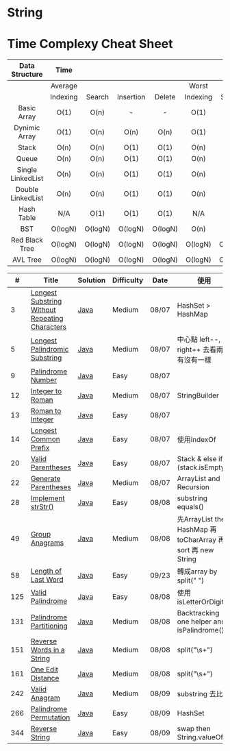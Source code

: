 # String

# Time Complexy Cheat Sheet

|Data Structure | Time  |        |           |        |       |        |           |        |           Space  |
|:-------------:|:-----:|:------:|:---------:|:------:|:-----:|:------:|:---------:|:------:|:----------------:|
|               |Average|        |           |        | Worst |        |           |        | Worst            |
|               |Indexing | Search | Insertion | Delete |Indexing | Search | Insertion | Delete |                  |
| Basic Array   | O(1)  | O(n)   |     -      | -  | O(1)  | O(n)   | -      | -          | O(n)             |
| Dynimic Array | O(1)  | O(n)   | O(n)      | O(n)   | O(1)  | O(n)   | O(n)      | O(n)   | O(n)             |
| Stack         | O(n)  | O(n)   | O(1)      | O(1)   | O(n)  | O(n)   | O(1)      | O(1)   | O(n)             |
| Queue         | O(n)  | O(n)   | O(1)      | O(1)   | O(n)  | O(n)   | O(1)      | O(1)   | O(n)             |
|Single LinkedList| O(n)  | O(n)   | O(1)      | O(1)   | O(n)  | O(n)   | O(1)      | O(1)   | O(n)             |
|Double LinkedList| O(n)  | O(n)   | O(1)      | O(1)   | O(n)  | O(n)   | O(1)      | O(1)   | O(n)             |
| Hash Table    | N/A  | O(1)   | O(1)      | O(1)   | N/A  | O(n)   | O(n)      | O(n)   | O(n)             |
| BST           | O(logN)  | O(logN)    | O(logN)  | O(logN) | O(n)  | O(n)   | O(n)      | O(n)   | O(n)    |
| Red Black Tree| O(logN)  | O(logN) | O(logN) | O(logN)  | O(logN)  | O(logN) | O(logN) | O(logN)   | O(n)      |
| AVL Tree      | O(logN)  | O(logN) | O(logN) | O(logN)  | O(logN)  | O(logN) | O(logN) | O(logN)   | O(n)      |


| # | Title | Solution | Difficulty | Date | 使用 |
|---| ----- | -------- | ---------- |------|------|
|3|[Longest Substring Without Repeating Characters](https://leetcode.com/problems/longest-substring-without-repeating-characters/) | [Java]()|Medium|08/07|HashSet > HashMap|
|5|[Longest Palindromic Substring](https://leetcode.com/problems/longest-palindromic-substring/) | [Java]()|Medium|08/07|中心點 left--, right++ 去看兩側有沒有一樣|
|9|[Palindrome Number](https://leetcode.com/problems/palindrome-number/) | [Java]()|Easy|08/07||
|12|[Integer to Roman](https://leetcode.com/problems/integer-to-roman/) | [Java]()|Medium|08/07|StringBuilder|
|13|[Roman to Integer](https://leetcode.com/problems/roman-to-integer/) | [Java]()|Easy|08/07||
|14|[Longest Common Prefix](https://leetcode.com/problems/longest-common-prefix/) | [Java]()|Easy|08/07|使用indexOf|
|20|[Valid Parentheses](https://leetcode.com/problems/valid-parentheses/) | [Java]()|Easy|08/07|Stack & else if (stack.isEmpty() || stack.pop() != c)return false;|
|22|[Generate Parentheses](https://leetcode.com/problems/generate-parentheses/) | [Java]()|Medium|08/07|ArrayList and Recursion|
|28|[Implement strStr()](https://leetcode.com/problems/implement-strstr/) | [Java]()|Easy|08/08|substring equals()|
|49|[Group Anagrams](https://leetcode.com/problems/group-anagrams/) | [Java]()|Medium|08/08|先ArrayList then HashMap 再 toCharArray 再 sort  再 new String|
|58|[Length of Last Word](https://leetcode.com/problems/length-of-last-word) | [Java]()|Easy|09/23|轉成array by split(" ")|
|125|[Valid Palindrome](https://leetcode.com/problems/valid-palindrome/) | [Java]()|Easy|08/08|使用isLetterOrDigit|
|131|[Palindrome Partitioning](https://leetcode.com/problems/palindrome-partitioning/) | [Java]()|Medium|08/08|Backtracking one helper and isPalindrome()|
|151|[Reverse Words in a String](https://leetcode.com/problems/reverse-words-in-a-string/) | [Java]()|Medium|08/08|split("\\s+")|
|161|[One Edit Distance](https://leetcode.com/problems/reverse-words-in-a-string/) | [Java]()|Medium|08/08|split("\\s+")|
|242|[Valid Anagram](https://leetcode.com/problems/one-edit-distance/) | [Java]()|Medium|08/09|substring 去比較|
|266|[Palindrome Permutation](https://leetcode.com/problems/palindrome-permutation/) | [Java]()|Easy|08/09|HashSet|
|344|[Reverse String](https://leetcode.com/problems/reverse-string/) | [Java]()|Easy|08/09|swap then String.valueOf(r)|
